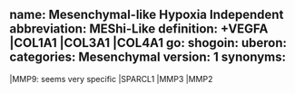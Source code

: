 name: Mesenchymal-like Hypoxia Independent
abbreviation: MEShi-Like
definition: +VEGFA |COL1A1 |COL3A1 |COL4A1
go: 
shogoin: 
uberon: 
categories: Mesenchymal
version: 1 
synonyms:
---

|MMP9: seems very specific
|SPARCL1 |MMP3 |MMP2 